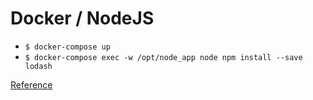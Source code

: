 # Docker / NodeJS
- `$ docker-compose up`
- `$ docker-compose exec -w /opt/node_app node npm install --save lodash`

[Reference](https://github.com/BretFisher/node-docker-good-defaults)
